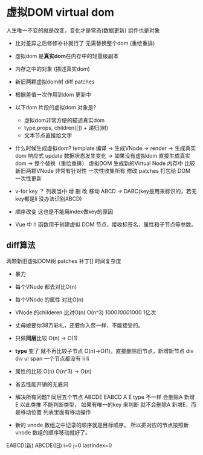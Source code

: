 # 虚拟DOM virtual dom
人生唯一不变的就是改变，变化才是常态(数据更新)
组件也是对象

- 比对差异之后修修补补就行了 无需替换整个dom (重绘重排)

- 虚拟dom 是**真实dom**在内存中的轻量级副本
 - 内存之中的对象 (描述真实dom)
 - 新旧两颗虚拟dom树 diff patches
 - 根据差值一次作用到dom 更新中 

- 以下dom 片段的虚拟dom 对象是?
  - 虚拟dom非常方便的描述真实dom
  - type,props, children([]) + 递归(树)
  - 文本节点直接给文字

- 什么时候生成虚拟dom?
  template 编译 -> 生成VNode -> render -> 生成真实dom
  响应式 update 数据状态发生变化 -> 如果没有虚拟dom 直接生成真实dom -> 整个替换（重绘重排）
  虚拟DOM 生成新的Virtual Node 内存中 比较新旧两颗VNode 
  非常有针对性 一次性收集所有 修改 patches 打包给 DOM 一次性更新

- v-for key ？ 列表当中 
 增 删 改 移动
 ABCD -> DABC(key是用来标识的，若无key都是li 没办法识别ABCD)
 - 顺序改变   这也是不能用index做key的原因
 - Vue 中 h 函数用于创建虚拟 DOM 节点，接收标签名、属性和子节点等参数。

 ## diff算法
 两颗新旧虚拟DOM树
 patches 补丁[]
 时间复杂度 

 - 暴力
  - 每个VNode 都去对比O(n)
  - 每个VNode 的属性 对比O(n)
  - VNode 的childeren 比对O(n)
   O(n^3)
   1000*1000*1000 1亿次
  - 丈母娘要你38万彩礼，还要你入赘一样，不能接受的。

 
 - 只做**同层**比较 O(n) -> O(1)
 - **type** 变了 就不再比较子节点 O(n)->O(1)，直接删除旧节点，新增新节点
   div   div
    ul    span 一个节点都没有
     li
     li
- 属性的比较 O(n)
O(n^3) -> O(n)
- 省去性能开销的无底洞

- 解决所有问题? 同层五个节点
 ABCDE  EABCD
 A E type 不一样  会删除A 新增E 以此类推
不能判断类型， 如果有唯一的key 来判断 就不会删除A 新增E，而是移动位置
列表里面有移动操作

- 新的 vnode 数组之中记录的顺序就是目标顺序。 所以把对应的节点按照新 vnode 数组的顺序移动就好了。

EABCD(新)   ABCDE(旧)
i=0 j=0 lastIndex=0
